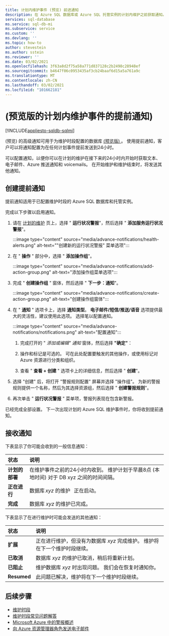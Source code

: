 ```yaml
---
title: 计划内维护事件 (预览) 前进通知
description: 在 Azure SQL 数据库或 Azure SQL 托管实例的计划内维护之前获取通知。
services: sql-database
ms.service: sql-db-mi
ms.subservice: service
ms.custom: ''
ms.devlang: ''
ms.topic: how-to
author: stevestein
ms.author: sstein
ms.reviewer: ''
ms.date: 03/02/2021
ms.openlocfilehash: 3f63a8d2f75a58a771d837128c2b2498c28948ef
ms.sourcegitcommit: b4647f06c0953435af3cb24baaf6d15a5a761a9c
ms.translationtype: MT
ms.contentlocale: zh-CN
ms.lasthandoff: 03/02/2021
ms.locfileid: "101662181"
---
```

# <a name="advance-notifications-for-planned-maintenance-events-preview"></a> (预览版的计划内维护事件的提前通知) 
[!INCLUDE[appliesto-sqldb-sqlmi](../includes/appliesto-sqldb-sqlmi.md)]

 (预览) 的高级通知可用于为维护时段配置的数据库 [ (预览版) ](maintenance-window.md)。 使用提前通知，客户可以将通知配置为在任何计划事件提前发送到24小时。

可以配置通知，以便你可以在计划的维护在接下来的24小时内开始时获取文本、电子邮件、Azure 推送通知和 voicemails。 在开始维护和维护结束时，将发送其他通知。


## <a name="create-an-advance-notification"></a>创建提前通知

提前通知适用于已配置维护时段的 Azure SQL 数据库和托管实例。 

完成以下步骤以启用通知。  

1. 请在 [计划的维护](https://portal.azure.com/#blade/Microsoft_Azure_Health/AzureHealthBrowseBlade/plannedMaintenance) 页上，选择 " **运行状况警报**"，然后选择 " **添加服务运行状况警报**"。

    :::image type="content" source="media/advance-notifications/health-alerts.png" alt-text="&quot;创建新的运行状况警报&quot; 菜单选项":::

2. 在 " **操作** " 部分中，选择 " **添加操作组**"。 

    :::image type="content" source="media/advance-notifications/add-action-group.png" alt-text="添加操作组菜单选项":::

3. 完成 " **创建操作组** " 窗体，然后选择 " **下一步：通知**"。  

    :::image type="content" source="media/advance-notifications/create-action-group.png" alt-text="创建操作组窗体":::

1. 在 " **通知** " 选项卡上，选择 **通知类型**。 **电子邮件/短信/推送/语音** 选项提供最大的灵活性，建议使用此选项。 选择笔以配置通知。  

    :::image type="content" source="media/advance-notifications/notifications.png" alt-text="配置通知":::



   1. 完成打开的 " *添加或编辑" 通知* 窗体，然后选择 **"确定"**： 

   2. 操作和标记是可选的。 可在此处配置要触发的其他操作，或使用标记对 Azure 资源进行分类和组织。 

   4. 查看 " **查看 + 创建** " 选项卡上的详细信息，然后选择 " **创建**"。 

7. 选择 "创建" 后，将打开 "警报规则配置" 屏幕并选择 "操作组"。 为新的警报规则提供一个名称，然后为其选择资源组，然后选择 " **创建警报规则**"。 

8. 再次单击 " **运行状况警报** " 菜单项，警报列表现在包含新警报。 


已经完成全部设置。 下一次出现计划的 Azure SQL 维护事件时，你将收到提前通知。

## <a name="receiving-notifications"></a>接收通知

下表显示了你可能会收到的一般信息通知： 

|状态|说明|
|:---|:---|
|**计划的部署**| 在维护事件之前的24小时内收到。 维护计划于早晨8点 (本地时间) 对于 DB xyz 之间的时间间隔。|
|**正在进行** | 数据库 *xyz* 的维护   正在启动。| 
|**完成** | 数据库 *xyz* 的维护已完成。 |

下表显示了在进行维护时可能会发送的其他通知： 

|状态|说明|
|:---|:---|
|**扩展** | 正在进行维护，但没有为数据库 *xyz* 完成维护。 维护将在下一个维护时段继续。| 
|**已取消**| 数据库 *xyz* 的维护已取消，稍后将重新计划。 |
|**已阻止**|维护数据库 *xyz* 时出现问题。 我们会在恢复时通知你。| 
|**Resumed**|此问题已解决，维护将在下一个维护时段继续。|


## <a name="next-steps"></a>后续步骤

- [维护时段](maintenance-window.md)
- [维护时段常见问题解答](maintenance-window-faq.yml)
- [Microsoft Azure 中的警报概述](../../azure-monitor/platform/alerts-overview.md)
- [向 Azure 资源管理器角色发送电子邮件](../../azure-monitor/platform/action-groups.md#email-azure-resource-manager-role)